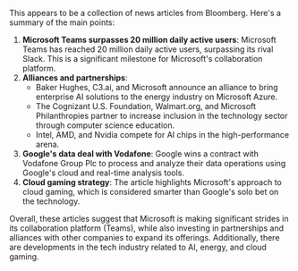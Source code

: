This appears to be a collection of news articles from Bloomberg. Here's a summary of the main points:

1. **Microsoft Teams surpasses 20 million daily active users**: Microsoft Teams has reached 20 million daily active users, surpassing its rival Slack. This is a significant milestone for Microsoft's collaboration platform.
2. **Alliances and partnerships**:
	* Baker Hughes, C3.ai, and Microsoft announce an alliance to bring enterprise AI solutions to the energy industry on Microsoft Azure.
	* The Cognizant U.S. Foundation, Walmart.org, and Microsoft Philanthropies partner to increase inclusion in the technology sector through computer science education.
	* Intel, AMD, and Nvidia compete for AI chips in the high-performance arena.
3. **Google's data deal with Vodafone**: Google wins a contract with Vodafone Group Plc to process and analyze their data operations using Google's cloud and real-time analysis tools.
4. **Cloud gaming strategy**: The article highlights Microsoft's approach to cloud gaming, which is considered smarter than Google's solo bet on the technology.

Overall, these articles suggest that Microsoft is making significant strides in its collaboration platform (Teams), while also investing in partnerships and alliances with other companies to expand its offerings. Additionally, there are developments in the tech industry related to AI, energy, and cloud gaming.